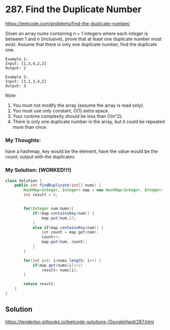 # 287. Find the Duplicate Number

https://leetcode.com/problems/find-the-duplicate-number/


Given an array nums containing n + 1 integers where each integer is between 1 and n (inclusive), prove that at least one duplicate number must exist. Assume that there is only one duplicate number, find the duplicate one.

```
Example 1:
Input: [1,3,4,2,2]
Output: 2
```

```
Example 2:
Input: [3,1,3,4,2]
Output: 3
```

Note:
1. You must not modify the array (assume the array is read only).
2. You must use only constant, O(1) extra space.
3. Your runtime complexity should be less than O(n^2).
4. There is only one duplicate number in the array, but it could be repeated more than once.


### My Thoughts: 
have a hashmap, key would be the element, have the value would be the count; output with the duplicates

### My Solution: (WORKED!!!)
```Java
class Solution {
    public int findDuplicate(int[] nums) {
        HashMap<Integer, Integer> map = new HashMap<Integer, Integer> (); 
        int result = 0; 


        for(Integer num:nums){
            if(!map.containsKey(num)) {
                map.put(num,1); 
            }
            else if(map.containsKey(num)) {
                int count = map.get(num); 
                count++; 
                map.put(num, count);
            }
        }

        for(int i=0; i<nums.length; i++) {
            if(map.get(nums[i])>1) 
                result= nums[i]; 
        }

        return result; 
    }
}
```


## Solution
https://tenderleo.gitbooks.io/leetcode-solutions-/GoogleHard/287.html
